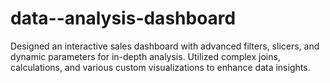 # data--analysis-dashboard
Designed an interactive sales dashboard with advanced filters, slicers, and dynamic parameters for in-depth analysis. Utilized complex joins, calculations, and various custom visualizations to enhance data insights.
